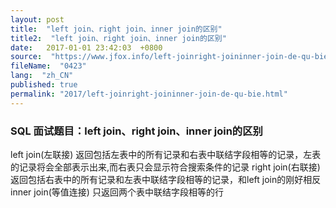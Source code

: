 ```yaml
---
layout: post
title:  "left join、right join、inner join的区别"
title2:  "left join、right join、inner join的区别"
date:   2017-01-01 23:42:03  +0800
source:  "https://www.jfox.info/left-joinright-joininner-join-de-qu-bie.html"
fileName:  "0423"
lang:  "zh_CN"
published: true
permalink: "2017/left-joinright-joininner-join-de-qu-bie.html"
---
```




### SQL 面试题目：left join、right join、inner join的区别

left join(左联接) 返回包括左表中的所有记录和右表中联结字段相等的记录，左表的记录将会全部表示出来,而右表只会显示符合搜索条件的记录
right join(右联接) 返回包括右表中的所有记录和左表中联结字段相等的记录，和left join的刚好相反
inner join(等值连接) 只返回两个表中联结字段相等的行
